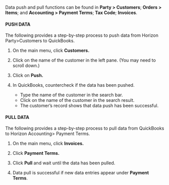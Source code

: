 Data push and pull functions can be found in **Party > Customers**; **Orders > Items**; and **Accounting > Payment Terms**; **Tax Code**; **Invoices**. 

#### PUSH DATA 

The following provides a step-by-step process to push data from Horizon Party>Customers to QuickBooks. 

1. On the main menu, click **Customers.**

2. Click on the name of the customer in the left pane. (You may need to scroll down.)

 3. Click on **Push.**
 
 4. In QuickBooks, countercheck if the data has been pushed.
	- Type the name of the customer in the search bar.
	- Click on the name of the customer in the search result.
	- The customer’s record shows that data push has been successful.
#### PULL DATA 

The following provides a step-by-step process to pull data from QuickBooks to Horizon Accounting> Payment Terms. 
 
 1. On the main menu, click **Invoices.**
 
 2. Click **Payment Terms.**
 
 3. Click **Pull** and wait until the data has been pulled. 

4. Data pull is successful if new data entries appear under **Payment Terms**.